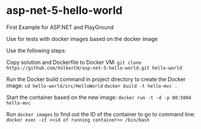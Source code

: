 # asp-net-5-hello-world
First Example for ASP.NET and PlayGround

Use for tests with docker images based on the docker image

Use the following steps:

Copy solution and Dockerfile to Docker VM:
`git clone https://github.com/VolkerCH/asp-net-5-hello-world.git hello-world`

Run the Docker build command in project directory to create the Docker image:
`cd hello-world/src/HelloWorld`
`docker build -t hello-mvc .`

Start the container based on the new image:
`docker run -t -d -p 80:5004 hello-mvc`

Run `docker images` to find out the ID of the container to go to command line:
`docker exec -it <<id of running container>> /bin/bash` 
